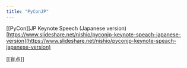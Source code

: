 ```yaml
---
title: "PyConJP"
---
```


[[PyCon]]JP Keynote Speech (Japanese version)
[https://www.slideshare.net/nishio/pyconjp-keynote-speach-japanese-version](https://www.slideshare.net/nishio/pyconjp-keynote-speach-japanese-version)

[[盲点]]
